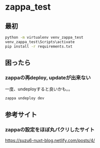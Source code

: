 # zappa_test

## 最初

```cmd
python -m virtualenv venv_zappa_test
venv_zappa_test\Scripts\activate
pip install -r requirements.txt
```

## 困ったら

### zappaの再deploy, updateが出来ない

一度、undeployすると良いかも。。

```bash
zappa undeploy dev
```

## 参考サイト

### zappaの設定をほぼ丸パクリしたサイト

https://suzu6-nuxt-blog.netlify.com/posts/4/
